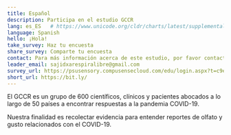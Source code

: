 ```yaml
---
title: Español
description: Participa en el estudio GCCR
lang: es_ES   # https://www.unicode.org/cldr/charts/latest/supplemental/language_territory_information.html
language: Spanish
hello: ¡Hola!
take_survey: Haz tu encuesta
share_survey: Comparte tu encuesta
contact: Para más información acerca de este estudio, por favor contacte a Sajidxa Mariño
leader_email: sajidxarespiralibre@gmail.com
survey_url: https://psusensory.compusensecloud.com/edu/login.aspx?t=c9ea77a5-9207-4670-94d1-7d46a7c2f01f
short_url: https://bit.ly/
---
```

El GCCR es un grupo de 600 científicos, clínicos y pacientes abocados a lo largo de 50 países a encontrar respuestas a la pandemia COVID-19. 

Nuestra finalidad es recolectar evidencia para entender reportes de olfato y gusto relacionados con el COVID-19.
